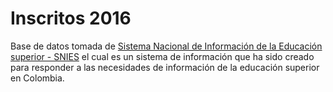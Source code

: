 # Inscritos 2016

Base de datos tomada de [Sistema Nacional de Información de la Educación superior - SNIES](https://snies.mineducacion.gov.co/portal/ESTADISTICAS/Bases-consolidadas/) el cual es un sistema de información que ha sido creado para responder a las necesidades de información de la educación superior en Colombia.
